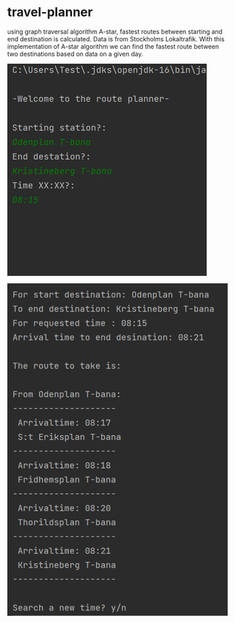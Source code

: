# travel-planner
using graph traversal algorithm A-star, fastest routes between starting and end destination is calculated. Data is from Stockholms Lokaltrafik. With this implementation of A-star algorithm we can find the fastest route between two destinations based on data on a given day.

![img1](images/image0.PNG)

![img1](images/image1.PNG)
